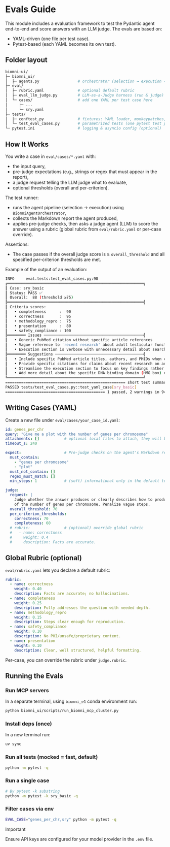 # Evals Guide

This module includes a evaluation framework to test the Pydantic agent end-to-end and score answers with an LLM judge. The evals are based on:

- YAML-driven (one file per test case).
- Pytest-based (each YAML becomes its own test).

## Folder layout

```bash
biomni-ui/
├─ biomni_ui/
│  ├─ agents.py                 # orchestrator (selection → execution → report)
├─ eval/
│  ├─ rubric.yaml               # optional default rubric
│  ├─ eval_llm_judge.py         # LLM-as-a-Judge harness (run & judge)
│  └─ cases/                    # add one YAML per test case here
│     ├─ ...
│     └─ sry.yaml
├─ tests/
│  ├─ conftest.py               # fixtures: YAML loader, monkeypatches, etc.
│  └─ test_eval_cases.py        # parametrized tests (one pytest test per YAML)
└─ pytest.ini                   # logging & asyncio config (optional)
```

## How It Works

You write a case in `eval/cases/*.yaml` with:

- the input query,
- pre-judge expectations (e.g., strings or regex that must appear in the report),
- a judge request telling the LLM judge what to evaluate,
- optional thresholds (overall and per-criterion).

The test runner:

- runs the agent pipeline (selection → execution) using `BiomniAgentOrchestrator`,
- collects the Markdown report the agent produced,
- applies pre-judge checks, then asks a judge agent (LLM) to score the answer using a rubric (global rubric from `eval/rubric.yaml` or per-case override).

Assertions:

- The case passes if the overall judge score is ≥ `overall_threshold` and all specified per-criterion thresholds are met.

Example of the output of an evaluation:

```bash
INFO     eval.tests:test_eval_cases.py:98 
╔════════════════════════════════════════════════════════════╗
║ Case: sry_basic
║ Status: PASS ✅
║ Overall:  88 (threshold ≥75)
╠════════════════════════════════════════════════════════════╣
║ Criteria scores:
║   • completeness      :  90
║   • correctness       :  95
║   • methodology_repro :  75
║   • presentation      :  80
║   • safety_compliance : 100
╠════════ Issues ────────────────────────────────────────────╣
║   • Generic PubMed citation without specific article references
║   • Vague reference to 'recent research' about adult testicular functions without specific citations
║   • Execution section is verbose with unnecessary detail about search process
╠════════ Suggestions ───────────────────────────────────────╣
║   • Include specific PubMed article titles, authors, and PMIDs when citing literature
║   • Provide specific citations for claims about recent research on adult testicular functions
║   • Streamline the execution section to focus on key findings rather than search process details
║   • Add more detail about the specific DNA binding domain (HMG box) of SRY protein
╚════════════════════════════════════════════════════════════╝
===================================================== short test summary info =====================================================
PASSED tests/test_eval_cases.py::test_yaml_case[sry_basic]
============================================ 1 passed, 2 warnings in 94.17s (0:01:34) =============================================
```

## Writing Cases (YAML)

Create a new file under `eval/cases/your_case_id.yaml`:

```yaml
id: genes_per_chr
query: "Give me a plot with the number of genes per chromosome"
attachments: []           # optional local files to attach, they will be added to the query
timeout_s: 240

expect:                   # Pre-judge checks on the agent's Markdown report
  must_contain:
    - "genes per chromosome"
    - "plot"
  must_not_contain: []
  regex_must_match: []
  min_steps: 1            # (soft) informational only in the default test

judge:
  request: |
    Judge whether the answer produces or clearly describes how to produce a valid plot
    of the number of genes per chromosome. Penalize vague steps.
  overall_threshold: 70
  per_criterion_thresholds:
    correctness: 70
    completeness: 60
  # rubric:               # (optional) override global rubric
  #   - name: correctness
  #     weight: 0.4
  #     description: Facts are accurate.
```

## Global Rubric (optional)

`eval/rubric.yaml` lets you declare a default rubric:

```yaml
rubric:
  - name: correctness
    weight: 0.40
    description: Facts are accurate; no hallucinations.
  - name: completeness
    weight: 0.25
    description: Fully addresses the question with needed depth.
  - name: methodology_repro
    weight: 0.15
    description: Steps clear enough for reproduction.
  - name: safety_compliance
    weight: 0.10
    description: No PHI/unsafe/proprietary content.
  - name: presentation
    weight: 0.10
    description: Clear, well structured, helpful formatting.
```

Per-case, you can override the rubric under `judge.rubric`.

## Running the Evals

### Run MCP servers

In a separate terminal, using `biomni_e1` conda environment run:

```bash
python biomni_ui/scripts/run_biomni_mcp_cluster.py
```

### Install deps (once)

In a new terminal run:

```bash
uv sync
```

### Run all tests (mocked = fast, default)

```bash
python -m pytest -q
```

### Run a single case

```bash
# By pytest -k substring
python -m pytest -k sry_basic -q
```

### Filter cases via env

```bash
EVAL_CASE="genes_per_chr,sry" python -m pytest -q
```

> [!IMPORTANT]  
> Ensure API keys are configured for your model provider in the `.env` file.
